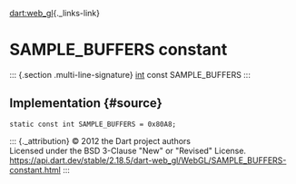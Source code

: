 [dart:web\_gl](../../dart-web_gl/dart-web_gl-library){._links-link}

SAMPLE\_BUFFERS constant
========================

::: {.section .multi-line-signature}
[int](../../dart-core/int-class) const SAMPLE\_BUFFERS
:::

Implementation {#source}
--------------

``` {.language-dart data-language="dart"}
static const int SAMPLE_BUFFERS = 0x80A8;
```

::: {._attribution}
© 2012 the Dart project authors\
Licensed under the BSD 3-Clause \"New\" or \"Revised\" License.\
<https://api.dart.dev/stable/2.18.5/dart-web_gl/WebGL/SAMPLE_BUFFERS-constant.html>
:::
